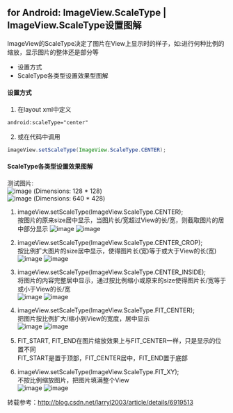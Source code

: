## for Android: ImageView.ScaleType | ImageView.ScaleType设置图解 
ImageView的ScaleType决定了图片在View上显示时的样子，如:进行何种比例的缩放，显示图片的整体还是部分等  
>
- 设置方式
- ScaleType各类型设置效果型图解

#### 设置方式
1. 在layout xml中定义
```xml
android:scaleType="center" 
```  
2. 或在代码中调用 
```java 
imageView.setScaleType(ImageView.ScaleType.CENTER);  
```

#### ScaleType各类型设置效果图解
测试图片:  
![image](../images-folder/0_1319976827wW01.png)
(Dimensions: 128 * 128)  
![image](../images-folder/0_1319976939pkgr.gif)
(Dimensions: 640 * 428)  

1. imageView.setScaleType(ImageView.ScaleType.CENTER);  
   按图片的原来size居中显示，当图片长/宽超过View的长/宽，则截取图片的居中部分显示
![image](../images-folder/center1.jpg) ![image](../images-folder/center2.gif)

2. imageView.setScaleType(ImageView.ScaleType.CENTER_CROP);  
按比例扩大图片的size居中显示，使得图片长(宽)等于或大于View的长(宽)  
![image](../images-folder/center_crop1.gif) ![image](../images-folder/center_crop2.gif)

3. imageView.setScaleType(ImageView.ScaleType.CENTER_INSIDE);  
将图片的内容完整居中显示，通过按比例缩小或原来的size使得图片长/宽等于或小于View的长/宽   
![image](../images-folder/center_inside1.gif) ![image](../images-folder/center_inside2.gif)

4. imageView.setScaleType(ImageView.ScaleType.FIT_CENTER);  
把图片按比例扩大/缩小到View的宽度，居中显示  
![image](../images-folder/fit_center1.gif) ![image](../images-folder/fit_center2.gif)

5. FIT_START, FIT_END在图片缩放效果上与FIT_CENTER一样，只是显示的位置不同    
FIT_START是置于顶部，FIT_CENTER居中，FIT_END置于底部  

6. imageView.setScaleType(ImageView.ScaleType.FIT_XY);  
不按比例缩放图片，把图片填满整个View  
![image](../images-folder/fit_xy1.gif) ![image](../images-folder/fit_xy2.gif)

转载参考：http://blog.csdn.net/larryl2003/article/details/6919513
